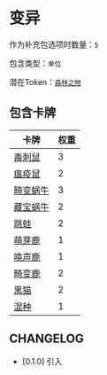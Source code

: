 # 变异

作为补充包选项时数量：`5`

包含类型：`单位`

潜在Token：[`森林之物`](森林之物.md)

## 包含卡牌

卡牌 | 权重
--- | ---
[毒刺鼠](../卡牌/毒刺鼠.md) | 3
[瘟疫鼠](../卡牌/瘟疫鼠.md) | 2
[畸变蜗牛](../卡牌/畸变蜗牛.md) | 3
[藏宝蜗牛](../卡牌/藏宝蜗牛.md) | 2
[跳蛙](../卡牌/跳蛙.md) | 2
[萌芽鹿](../卡牌/萌芽鹿.md) | 1
[唤声鹿](../卡牌/唤声鹿.md) | 1
[畸变鹿](../卡牌/畸变鹿.md) | 2
[黑猫](../卡牌/黑猫.md) | 2
[混种](../卡牌/混种.md) | 1

## CHANGELOG

- [0.1.0] 引入
